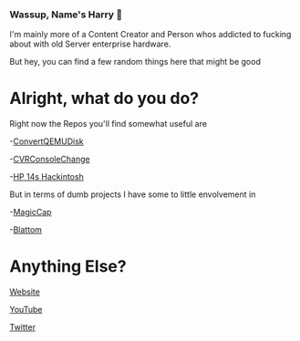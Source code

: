 ### Wassup, Name's Harry 👋

I'm mainly more of a Content Creator and Person whos addicted to fucking about with old Server enterprise hardware.

But hey, you can find a few random things here that might be good

# Alright, what do you do?

Right now the Repos you'll find somewhat useful are

-[ConvertQEMUDisk](https://github.com/AO554/ConvertQEMUDisk)

-[CVRConsoleChange](https://github.com/AO554/CVRConsoleChange)

-[HP 14s Hackintosh](https://github.com/AO554/HP-14s-dq1504sa-Hackintosh)

But in terms of dumb projects I have some to little envolvement in

-[MagicCap](https://github.com/MagicCap/MagicCap)

-[Blattom](https://github.com/SunburntRock89/Blattom)

# Anything Else?

[Website](https://ao554.com)

[YouTube](https://youtube.com/user/UMadForAw3some)

[Twitter](https://twitter.com/ao554yt)
